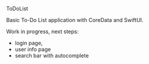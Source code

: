 ToDoList 

Basic To-Do List application with CoreData and SwiftUI.

Work in progress, next steps:

- login page,
- user info page
- search bar with autocomplete
